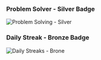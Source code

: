 ### Problem Solver - Silver Badge

![Problem Solving -  Silver](https://github.com/user-attachments/assets/fece99d4-c092-480c-9a34-0128746b7daa)



### Daily Streak - Bronze Badge

![Daily Streaks - Brone](https://github.com/user-attachments/assets/25209022-7d30-4bf4-b9c8-dcefb4edb0e9)

